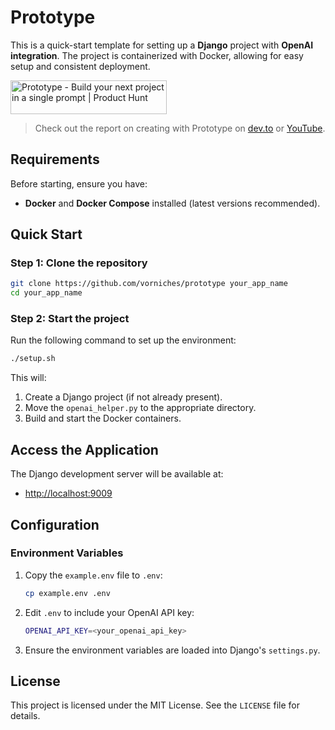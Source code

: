 # Prototype

This is a quick-start template for setting up a **Django** project with **OpenAI integration**. The project is containerized with Docker, allowing for easy setup and consistent deployment.

<a href="https://www.producthunt.com/posts/prototype?embed=true&utm_source=badge-featured&utm_medium=badge&utm_souce=badge-prototype" target="_blank"><img src="https://api.producthunt.com/widgets/embed-image/v1/featured.svg?post_id=864287&theme=dark&t=1739193427424" alt="Prototype - Build&#0032;your&#0032;next&#0032;project&#0032;in&#0032;a&#0032;single&#0032;prompt | Product Hunt" style="width: 250px; height: 54px;" width="250" height="54" /></a>

> Check out the report on creating with Prototype on [dev.to](https://dev.to/vorniches/building-self-hosted-telegraph-in-1-prompt-and-3-minutes-2li2) or [YouTube](https://youtu.be/ArPGGaG5EU8).

## Requirements

Before starting, ensure you have:

- **Docker** and **Docker Compose** installed (latest versions recommended).

## Quick Start

### Step 1: Clone the repository

```bash
git clone https://github.com/vorniches/prototype your_app_name
cd your_app_name
```

### Step 2: Start the project

Run the following command to set up the environment:

```bash
./setup.sh
```

This will:

1. Create a Django project (if not already present).
2. Move the `openai_helper.py` to the appropriate directory.
3. Build and start the Docker containers.

## Access the Application

The Django development server will be available at:

- [http://localhost:9009](http://localhost:9009)

## Configuration

### Environment Variables

1. Copy the `example.env` file to `.env`:

   ```bash
   cp example.env .env
   ```

2. Edit `.env` to include your OpenAI API key:

   ```bash
   OPENAI_API_KEY=<your_openai_api_key>
   ```

3. Ensure the environment variables are loaded into Django's `settings.py`.

## License

This project is licensed under the MIT License. See the `LICENSE` file for details.